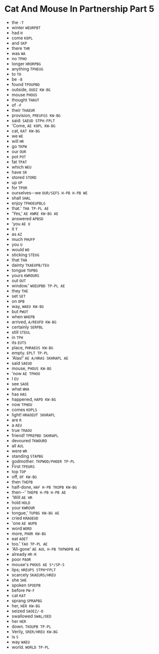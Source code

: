 # Cat And Mouse In Partnership Part 5

* the `-T`
* winter `WEURPBT`
* had `H`
* come `KOPL`
* and `SKP`
* there `THR`
* was `WA`
* no `TPHO`
* longer `HRORPBG`
* anything `TPHEUG`
* to `TO`
* be `-B`
* found `TPOUPBD`
* outside, `OUDZ KW-BG`
* mouse `PHOUS`
* thought `THAUT`
* of `-F`
* their `THAEUR`
* provision, `PREUFGS KW-BG`
* said: `SAEUD STPH-FPLT`
* 'Come, `AE KOPL KW-BG`
* cat, `KAT KW-BG`
* we `WE`
* will `HR`
* go `TKPW`
* our `OUR`
* pot `POT`
* fat `TPAT`
* which `WEU`
* have `SR`
* stored `STORD`
* up `UP`
* for `TPOR`
* ourselves--we `OUR/SEFS H-PB H-PB WE`
* shall `SHAL`
* enjoy `TPHOEUPBLG`
* that.' `THA TP-PL AE`
* 'Yes,' `AE KWRE KW-BG AE`
* answered `APBSD`
* 'you `AE U`
* it `T`
* as `AZ`
* much `PHUFP`
* you `U`
* would `WO`
* sticking `STEUG`
* that `THA`
* dainty `TKAEUPB/TEU`
* tongue `TUPBG`
* yours `KWROURS`
* out `OUT`
* window.' `WOEUPBD TP-PL AE`
* they `THE`
* set `SET`
* on `OPB`
* way, `WAEU KW-BG`
* but `PWUT`
* when `WHEPB`
* arrived, `A/REUFD KW-BG`
* certainly `SERPBL`
* still `STEUL`
* in `TPH`
* its `EUTS`
* place, `PHRAEUS KW-BG`
* empty. `EPLT TP-PL`
* 'Alas!' `AE A/HRAS SKHRAPL AE`
* said `SAEUD`
* mouse, `PHOUS KW-BG`
* 'now `AE TPHOU`
* I `EU`
* see `SAOE`
* what `WHA`
* has `HAS`
* happened, `HAPD KW-BG`
* now `TPHOU`
* comes `KOPLS`
* light! `HRAOEUT SKHRAPL`
* are `R`
* a `AEU`
* true `TRAOU`
* friend! `TPREPBD SKHRAPL`
* devoured `TKWOURD`
* all `AUL`
* were `WR`
* standing `STAPBG`
* godmother. `TKPWOD/PHOER TP-PL`
* First `TPEURS`
* top `TOP`
* off, `OF KW-BG`
* then `THEPB`
* half-done, `HAF H-PB TKOPB KW-BG`
* then--' `THEPB H-PB H-PB AE`
* 'Will `AE HR`
* hold `HOLD`
* your `KWROUR`
* tongue,' `TUPBG KW-BG AE`
* cried `KRAOEUD`
* 'one `AE WUPB`
* word `WORD`
* more, `PHOR KW-BG`
* eat `AOET`
* too.' `TAO TP-PL AE`
* 'All-gone' `AE AUL H-PB TKPWOPB AE`
* already `HR-R`
* poor `PAOR`
* mouse's `PHOUS AE S*/SP-S`
* lips; `HREUPS STPH*FPLT`
* scarcely `SKAEURS/HREU`
* she `SHE`
* spoken `SPOEPB`
* before `PW-F`
* cat `KAT`
* sprang `SPRAPBG`
* her, `HER KW-BG`
* seized `SAOEZ/-D`
* swallowed `SWAL/OED`
* her `HER`
* down. `TKOUPB TP-PL`
* Verily, `SRER/HREU KW-BG`
* is `S`
* way `WAEU`
* world. `WORLD TP-PL`
